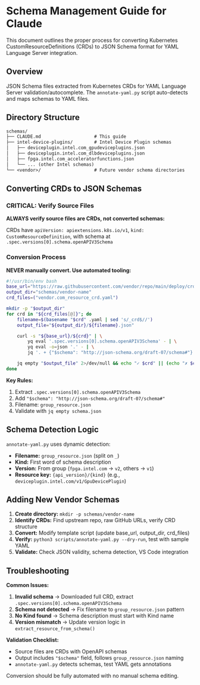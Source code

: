 # Schema Management Guide for Claude

This document outlines the proper process for converting Kubernetes CustomResourceDefinitions (CRDs)
to JSON Schema format for YAML Language Server integration.

## Overview

JSON Schema files extracted from Kubernetes CRDs for YAML Language Server validation/autocomplete.
The `annotate-yaml.py` script auto-detects and maps schemas to YAML files.

## Directory Structure

```txt
schemas/
├── CLAUDE.md                    # This guide
├── intel-device-plugins/        # Intel Device Plugin schemas
│   ├── deviceplugin.intel.com_gpudeviceplugins.json
│   ├── deviceplugin.intel.com_dlbdeviceplugins.json
│   ├── fpga.intel.com_acceleratorfunctions.json
│   └── ... (other Intel schemas)
└── <vendor>/                    # Future vendor schema directories
```

## Converting CRDs to JSON Schemas

### CRITICAL: Verify Source Files

**ALWAYS verify source files are CRDs, not converted schemas:**

CRDs have `apiVersion: apiextensions.k8s.io/v1`, `kind: CustomResourceDefinition`, with schema at
`.spec.versions[0].schema.openAPIV3Schema`

### Conversion Process

**NEVER manually convert. Use automated tooling:**

```bash
#!/usr/bin/env bash
base_url="https://raw.githubusercontent.com/vendor/repo/main/deploy/crd"
output_dir="schemas/vendor-name"
crd_files=("vendor.com_resource_crd.yaml")

mkdir -p "$output_dir"
for crd in "${crd_files[@]}"; do
    filename=$(basename "$crd" .yaml | sed 's/_crd$//')
    output_file="${output_dir}/${filename}.json"

    curl -s "${base_url}/${crd}" | \
        yq eval '.spec.versions[0].schema.openAPIV3Schema' - | \
        yq eval -o=json '.' - | \
        jq '. + {"$schema": "http://json-schema.org/draft-07/schema#"}' > "$output_file"

    jq empty "$output_file" 2>/dev/null && echo "✓ $crd" || (echo "✗ $crd"; rm -f "$output_file")
done
```

**Key Rules:**
1. Extract `.spec.versions[0].schema.openAPIV3Schema`
2. Add `"$schema": "http://json-schema.org/draft-07/schema#"`
3. Filename: `group_resource.json`
4. Validate with `jq empty schema.json`

## Schema Detection Logic

`annotate-yaml.py` uses dynamic detection:

- **Filename:** `group_resource.json` (split on `_`)
- **Kind:** First word of schema description
- **Version:** From group (`fpga.intel.com` → `v2`, others → `v1`)
- **Resource key:** `{api_version}/{kind}` (e.g., `deviceplugin.intel.com/v1/GpuDevicePlugin`)

## Adding New Vendor Schemas

1. **Create directory:** `mkdir -p schemas/vendor-name`
2. **Identify CRDs:** Find upstream repo, raw GitHub URLs, verify CRD structure
3. **Convert:** Modify template script (update base_url, output_dir, crd_files)
4. **Verify:** `python3 scripts/annotate-yaml.py --dry-run`, test with sample YAML
5. **Validate:** Check JSON validity, schema detection, VS Code integration

## Troubleshooting

**Common Issues:**

1. **Invalid schema** → Downloaded full CRD, extract `.spec.versions[0].schema.openAPIV3Schema`
2. **Schema not detected** → Fix filename to `group_resource.json` pattern
3. **No Kind found** → Schema description must start with Kind name
4. **Version mismatch** → Update version logic in `extract_resource_from_schema()`

**Validation Checklist:**

- Source files are CRDs with OpenAPI schemas
- Output includes `"$schema"` field, follows `group_resource.json` naming
- `annotate-yaml.py` detects schemas, test YAML gets annotations

Conversion should be fully automated with no manual schema editing.
